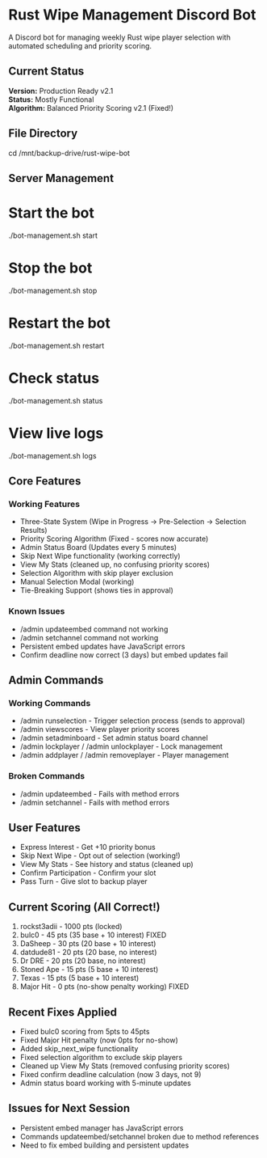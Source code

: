 # Rust Wipe Management Discord Bot

A Discord bot for managing weekly Rust wipe player selection with automated scheduling and priority scoring.

## Current Status

**Version:** Production Ready v2.1  
**Status:** Mostly Functional  
**Algorithm:** Balanced Priority Scoring v2.1 (Fixed!)  

## File Directory
cd /mnt/backup-drive/rust-wipe-bot

## Server Management
# Start the bot
./bot-management.sh start

# Stop the bot  
./bot-management.sh stop

# Restart the bot
./bot-management.sh restart

# Check status
./bot-management.sh status

# View live logs
./bot-management.sh logs

## Core Features

### Working Features
- Three-State System (Wipe in Progress → Pre-Selection → Selection Results)
- Priority Scoring Algorithm (Fixed - scores now accurate)
- Admin Status Board (Updates every 5 minutes)
- Skip Next Wipe functionality (working correctly)
- View My Stats (cleaned up, no confusing priority scores)
- Selection Algorithm with skip player exclusion
- Manual Selection Modal (working)
- Tie-Breaking Support (shows ties in approval)

### Known Issues
- /admin updateembed command not working
- /admin setchannel command not working  
- Persistent embed updates have JavaScript errors
- Confirm deadline now correct (3 days) but embed updates fail

## Admin Commands

### Working Commands
- /admin runselection - Trigger selection process (sends to approval)
- /admin viewscores - View player priority scores  
- /admin setadminboard - Set admin status board channel
- /admin lockplayer / /admin unlockplayer - Lock management
- /admin addplayer / /admin removeplayer - Player management

### Broken Commands  
- /admin updateembed - Fails with method errors
- /admin setchannel - Fails with method errors

## User Features
- Express Interest - Get +10 priority bonus
- Skip Next Wipe - Opt out of selection (working!)
- View My Stats - See history and status (cleaned up)
- Confirm Participation - Confirm your slot
- Pass Turn - Give slot to backup player

## Current Scoring (All Correct!)
1. rockst3adii - 1000 pts (locked)
2. bulc0 - 45 pts (35 base + 10 interest) FIXED
3. DaSheep - 30 pts (20 base + 10 interest)
4. datdude81 - 20 pts (20 base, no interest)
5. Dr DRE - 20 pts (20 base, no interest) 
6. Stoned Ape - 15 pts (5 base + 10 interest)
7. Texas - 15 pts (5 base + 10 interest)
8. Major Hit - 0 pts (no-show penalty working) FIXED

## Recent Fixes Applied
- Fixed bulc0 scoring from 5pts to 45pts
- Fixed Major Hit penalty (now 0pts for no-show)
- Added skip_next_wipe functionality 
- Fixed selection algorithm to exclude skip players
- Cleaned up View My Stats (removed confusing priority scores)
- Fixed confirm deadline calculation (now 3 days, not 9)
- Admin status board working with 5-minute updates

## Issues for Next Session
- Persistent embed manager has JavaScript errors
- Commands updateembed/setchannel broken due to method references
- Need to fix embed building and persistent updates

